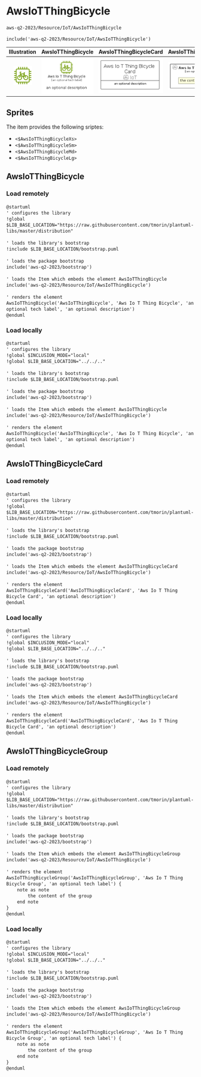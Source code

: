 # AwsIoTThingBicycle


```text
aws-q2-2023/Resource/IoT/AwsIoTThingBicycle
```

```text
include('aws-q2-2023/Resource/IoT/AwsIoTThingBicycle')
```



| Illustration | AwsIoTThingBicycle | AwsIoTThingBicycleCard | AwsIoTThingBicycleGroup |
| :---: | :---: | :---: | :---: |
| ![illustration for Illustration](../../../aws-q2-2023/Resource/IoT/AwsIoTThingBicycle.png) | ![illustration for AwsIoTThingBicycle](../../../aws-q2-2023/Resource/IoT/AwsIoTThingBicycle.Local.png) | ![illustration for AwsIoTThingBicycleCard](../../../aws-q2-2023/Resource/IoT/AwsIoTThingBicycleCard.Local.png) | ![illustration for AwsIoTThingBicycleGroup](../../../aws-q2-2023/Resource/IoT/AwsIoTThingBicycleGroup.Local.png) |



## Sprites
The item provides the following sriptes:

- `<$AwsIoTThingBicycleXs>`
- `<$AwsIoTThingBicycleSm>`
- `<$AwsIoTThingBicycleMd>`
- `<$AwsIoTThingBicycleLg>`





## AwsIoTThingBicycle

### Load remotely
```plantuml
@startuml
' configures the library
!global $LIB_BASE_LOCATION="https://raw.githubusercontent.com/tmorin/plantuml-libs/master/distribution"

' loads the library's bootstrap
!include $LIB_BASE_LOCATION/bootstrap.puml

' loads the package bootstrap
include('aws-q2-2023/bootstrap')

' loads the Item which embeds the element AwsIoTThingBicycle
include('aws-q2-2023/Resource/IoT/AwsIoTThingBicycle')

' renders the element
AwsIoTThingBicycle('AwsIoTThingBicycle', 'Aws Io T Thing Bicycle', 'an optional tech label', 'an optional description')
@enduml
```

### Load locally
```plantuml
@startuml
' configures the library
!global $INCLUSION_MODE="local"
!global $LIB_BASE_LOCATION="../../.."

' loads the library's bootstrap
!include $LIB_BASE_LOCATION/bootstrap.puml

' loads the package bootstrap
include('aws-q2-2023/bootstrap')

' loads the Item which embeds the element AwsIoTThingBicycle
include('aws-q2-2023/Resource/IoT/AwsIoTThingBicycle')

' renders the element
AwsIoTThingBicycle('AwsIoTThingBicycle', 'Aws Io T Thing Bicycle', 'an optional tech label', 'an optional description')
@enduml
```

## AwsIoTThingBicycleCard

### Load remotely
```plantuml
@startuml
' configures the library
!global $LIB_BASE_LOCATION="https://raw.githubusercontent.com/tmorin/plantuml-libs/master/distribution"

' loads the library's bootstrap
!include $LIB_BASE_LOCATION/bootstrap.puml

' loads the package bootstrap
include('aws-q2-2023/bootstrap')

' loads the Item which embeds the element AwsIoTThingBicycleCard
include('aws-q2-2023/Resource/IoT/AwsIoTThingBicycle')

' renders the element
AwsIoTThingBicycleCard('AwsIoTThingBicycleCard', 'Aws Io T Thing Bicycle Card', 'an optional description')
@enduml
```

### Load locally
```plantuml
@startuml
' configures the library
!global $INCLUSION_MODE="local"
!global $LIB_BASE_LOCATION="../../.."

' loads the library's bootstrap
!include $LIB_BASE_LOCATION/bootstrap.puml

' loads the package bootstrap
include('aws-q2-2023/bootstrap')

' loads the Item which embeds the element AwsIoTThingBicycleCard
include('aws-q2-2023/Resource/IoT/AwsIoTThingBicycle')

' renders the element
AwsIoTThingBicycleCard('AwsIoTThingBicycleCard', 'Aws Io T Thing Bicycle Card', 'an optional description')
@enduml
```

## AwsIoTThingBicycleGroup

### Load remotely
```plantuml
@startuml
' configures the library
!global $LIB_BASE_LOCATION="https://raw.githubusercontent.com/tmorin/plantuml-libs/master/distribution"

' loads the library's bootstrap
!include $LIB_BASE_LOCATION/bootstrap.puml

' loads the package bootstrap
include('aws-q2-2023/bootstrap')

' loads the Item which embeds the element AwsIoTThingBicycleGroup
include('aws-q2-2023/Resource/IoT/AwsIoTThingBicycle')

' renders the element
AwsIoTThingBicycleGroup('AwsIoTThingBicycleGroup', 'Aws Io T Thing Bicycle Group', 'an optional tech label') {
    note as note
        the content of the group
    end note
}
@enduml
```

### Load locally
```plantuml
@startuml
' configures the library
!global $INCLUSION_MODE="local"
!global $LIB_BASE_LOCATION="../../.."

' loads the library's bootstrap
!include $LIB_BASE_LOCATION/bootstrap.puml

' loads the package bootstrap
include('aws-q2-2023/bootstrap')

' loads the Item which embeds the element AwsIoTThingBicycleGroup
include('aws-q2-2023/Resource/IoT/AwsIoTThingBicycle')

' renders the element
AwsIoTThingBicycleGroup('AwsIoTThingBicycleGroup', 'Aws Io T Thing Bicycle Group', 'an optional tech label') {
    note as note
        the content of the group
    end note
}
@enduml
```

